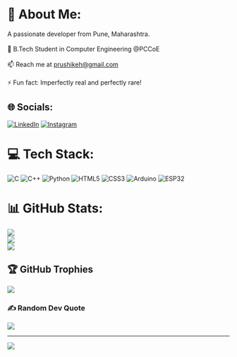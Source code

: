 # 💫 About Me:
A passionate developer from Pune, Maharashtra.<br><br>🌱 B.Tech Student in Computer Engineering @PCCoE<br><br>📫 Reach me at prushikeh@gmail.com<br><br>⚡ Fun fact: Imperfectly real and perfectly rare!

## 🌐 Socials:
[![LinkedIn](https://img.shields.io/badge/LinkedIn-%230077B5.svg?logo=linkedin&logoColor=white)]([https://linkedin.com/in/rushikesh1patil](https://www.linkedin.com/in/pranali-patil-180763292/)) [![Instagram](https://img.shields.io/badge/Instagram-%23E4405F.svg?logo=Instagram&logoColor=white)](https://instagram.com/Pranali_Patil_305)

# 💻 Tech Stack:
![C](https://img.shields.io/badge/c-%2300599C.svg?style=for-the-badge&logo=c&logoColor=white) 
![C++](https://img.shields.io/badge/c++-%2300599C.svg?style=for-the-badge&logo=c%2B%2B&logoColor=white) 
![Python](https://img.shields.io/badge/python-%2314354C.svg?style=for-the-badge&logo=python&logoColor=white) 
![HTML5](https://img.shields.io/badge/html5-%23E34F26.svg?style=for-the-badge&logo=html5&logoColor=white) 
![CSS3](https://img.shields.io/badge/css3-%231572B6.svg?style=for-the-badge&logo=css3&logoColor=white) 
![Arduino](https://img.shields.io/badge/arduino-%23E34F26.svg?style=for-the-badge&logo=arduino&logoColor=white) 
![ESP32](https://img.shields.io/badge/esp32-%23E34F26.svg?style=for-the-badge&logo=esp32&logoColor=white) 

# 📊 GitHub Stats:
![](https://github-readme-stats.vercel.app/api?username=pranalipatil123&theme=dark&hide_border=false&include_all_commits=true&count_private=false)<br/>
![](https://github-readme-streak-stats.herokuapp.com/?user=pranalipatil123&theme=dark&hide_border=false)<br/>
![](https://github-readme-stats.vercel.app/api/top-langs/?username=pranalipatil123&theme=dark&hide_border=false&include_all_commits=true&count_private=false&layout=compact)

## 🏆 GitHub Trophies
![](https://github-profile-trophy.vercel.app/?username=pranalipatil123&theme=monokai&no-frame=false&no-bg=true&margin-w=4)

### ✍️ Random Dev Quote
![](https://quotes-github-readme.vercel.app/api?type=horizontal&theme=radical)

---
[![](https://visitcount.itsvg.in/api?id=pranalipatil123&icon=6&color=0)](https://visitcount.itsvg.in)

<!-- Proudly created with GPRM ( https://gprm.itsvg.in ) -->

